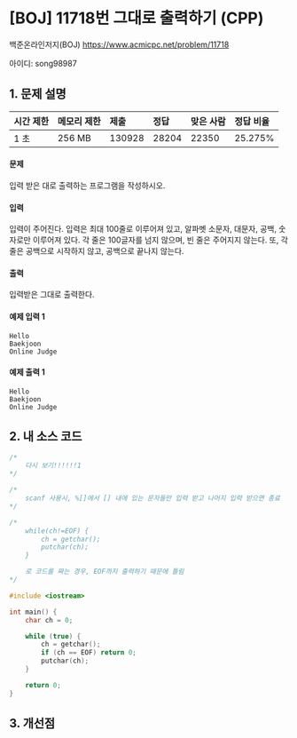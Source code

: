 # [BOJ] 11718번 그대로 출력하기 (CPP)

백준온라인저지(BOJ) https://www.acmicpc.net/problem/11718

아이디: song98987



## 1. 문제 설명

| 시간 제한 | 메모리 제한 | 제출   | 정답  | 맞은 사람 | 정답 비율 |
| :-------- | :---------- | :----- | :---- | :-------- | :-------- |
| 1 초      | 256 MB      | 130928 | 28204 | 22350     | 25.275%   |

#### 문제

입력 받은 대로 출력하는 프로그램을 작성하시오.

#### 입력

입력이 주어진다. 입력은 최대 100줄로 이루어져 있고, 알파벳 소문자, 대문자, 공백, 숫자로만 이루어져 있다. 각 줄은 100글자를 넘지 않으며, 빈 줄은 주어지지 않는다. 또, 각 줄은 공백으로 시작하지 않고, 공백으로 끝나지 않는다.

#### 출력

입력받은 그대로 출력한다.



#### 예제 입력 1

```
Hello
Baekjoon
Online Judge
```

#### 예제 출력 1

```
Hello
Baekjoon
Online Judge
```



## 2. 내 소스 코드

```C++
/*
	다시 보기!!!!!!1	
*/

/*
	scanf 사용시, %[]에서 [] 내에 있는 문자들만 입력 받고 나머지 입력 받으면 종료
*/

/*
	while(ch!=EOF) {
		ch = getchar();
		putchar(ch);
	}

	로 코드를 짜는 경우, EOF까지 출력하기 때문에 틀림
*/

#include <iostream>

int main() {
	char ch = 0;

	while (true) {
		ch = getchar();
		if (ch == EOF) return 0;
		putchar(ch);
	}

	return 0;
}
```



## 3. 개선점

